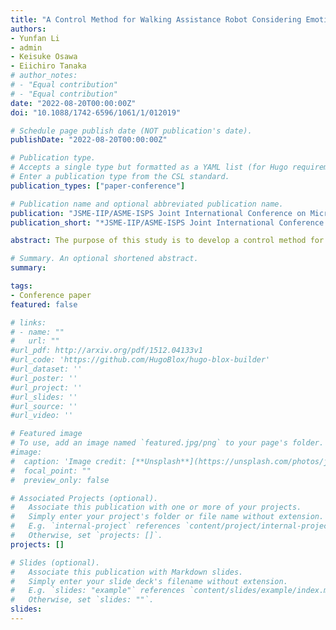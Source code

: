```yaml
---
title: "A Control Method for Walking Assistance Robot Considering Emotion and Body Condition"
authors:
- Yunfan Li
- admin
- Keisuke Osawa
- Eiichiro Tanaka
# author_notes:
# - "Equal contribution"
# - "Equal contribution"
date: "2022-08-20T00:00:00Z"
doi: "10.1088/1742-6596/1061/1/012019"

# Schedule page publish date (NOT publication's date).
publishDate: "2022-08-20T00:00:00Z"

# Publication type.
# Accepts a single type but formatted as a YAML list (for Hugo requirements).
# Enter a publication type from the CSL standard.
publication_types: ["paper-conference"]

# Publication name and optional abbreviated publication name.
publication: "JSME-IIP/ASME-ISPS Joint International Conference on Micromechatronics for Information and Precision Equipment (MIPE 2022)"
publication_short: "*JSME-IIP/ASME-ISPS Joint International Conference on Micromechatronics for Information and Precision Equipment (MIPE 2022)*"

abstract: The purpose of this study is to develop a control method for walking assistive robot that enables the elderly to keep positive emotions and maintain high levels of motivation during exercise. In this study, a control method based on emotion recognition and fatigue detection was proposed. We used brainwave and heartbeat signals to train a deep neural network (DNN) model to recognize human emotions. Portable near-infrared spectroscopy (NIRS) was used to detect muscle fatigue. Furthermore, we established a 3D human state model to evaluate the user’s emotional and fatigue states. We also performed experiments to evaluate the ability of the control method to improve the effect of walking exercise.

# Summary. An optional shortened abstract.
summary: 

tags:
- Conference paper
featured: false

# links:
# - name: ""
#   url: ""
#url_pdf: http://arxiv.org/pdf/1512.04133v1
#url_code: 'https://github.com/HugoBlox/hugo-blox-builder'
#url_dataset: ''
#url_poster: ''
#url_project: ''
#url_slides: ''
#url_source: ''
#url_video: ''

# Featured image
# To use, add an image named `featured.jpg/png` to your page's folder. 
#image:
#  caption: 'Image credit: [**Unsplash**](https://unsplash.com/photos/jdD8gXaTZsc)'
#  focal_point: ""
#  preview_only: false

# Associated Projects (optional).
#   Associate this publication with one or more of your projects.
#   Simply enter your project's folder or file name without extension.
#   E.g. `internal-project` references `content/project/internal-project/index.md`.
#   Otherwise, set `projects: []`.
projects: []

# Slides (optional).
#   Associate this publication with Markdown slides.
#   Simply enter your slide deck's filename without extension.
#   E.g. `slides: "example"` references `content/slides/example/index.md`.
#   Otherwise, set `slides: ""`.
slides: 
---
```




